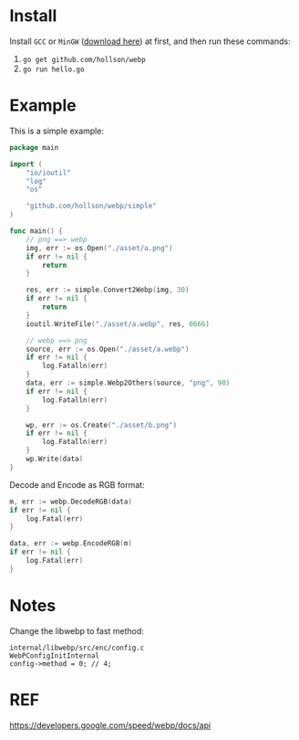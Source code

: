 
Install
=======

Install `GCC` or `MinGW` ([download here](http://tdm-gcc.tdragon.net/download)) at first,
and then run these commands:

1. `go get github.com/hollson/webp`
2. `go run hello.go`


Example
=======

This is a simple example:

```go
package main

import (
    "io/ioutil"
    "log"
    "os"

    "github.com/hollson/webp/simple"
)

func main() {
    // png ==> webp
    img, err := os.Open("./asset/a.png")
    if err != nil {
        return
    }

    res, err := simple.Convert2Webp(img, 30)
    if err != nil {
        return
    }
    ioutil.WriteFile("./asset/a.webp", res, 0666)

    // webp ==> png
    source, err := os.Open("./asset/a.webp")
    if err != nil {
        log.Fatalln(err)
    }
    data, err := simple.Webp2Others(source, "png", 90)
    if err != nil {
        log.Fatalln(err)
    }

    wp, err := os.Create("./asset/b.png")
    if err != nil {
        log.Fatalln(err)
    }
    wp.Write(data)
}
```

Decode and Encode as RGB format:

```Go
m, err := webp.DecodeRGB(data)
if err != nil {
	log.Fatal(err)
}

data, err := webp.EncodeRGB(m)
if err != nil {
	log.Fatal(err)
}
```

Notes
=====

Change the libwebp to fast method:

	internal/libwebp/src/enc/config.c
	WebPConfigInitInternal
	config->method = 0; // 4;

REF
====
https://developers.google.com/speed/webp/docs/api

